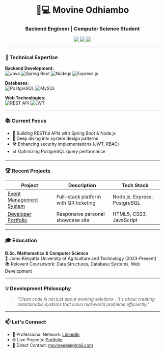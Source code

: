 <h1 align="center">👨💻 Movine Odhiambo</h1>
<h3 align="center">Backend Engineer | Computer Science Student</h3>

<p align="center">
  <a href="https://www.linkedin.com/in/movine-odhiambo-5b4b5935a/">
    <img src="https://img.shields.io/badge/LinkedIn-0077B5?style=for-the-badge&logo=linkedin&logoColor=white">
  </a>
  <a href="https://movine-portfolio.vercel.app/">
    <img src="https://img.shields.io/badge/Portfolio-%23000000.svg?style=for-the-badge&logo=vercel&logoColor=white">
  </a>
  <a href="mailto:movineee@gmail.com">
    <img src="https://img.shields.io/badge/Gmail-D14836?style=for-the-badge&logo=gmail&logoColor=white">
  </a>
</p>

---

### 🚀 Technical Expertise

**Backend Development:**  
![Java](https://img.shields.io/badge/Java-ED8B00?style=flat&logo=openjdk&logoColor=white)
![Spring Boot](https://img.shields.io/badge/Spring_Boot-6DB33F?style=flat&logo=springboot&logoColor=white)
![Node.js](https://img.shields.io/badge/Node.js-43853D?style=flat&logo=nodedotjs&logoColor=white)
![Express.js](https://img.shields.io/badge/Express.js-404D59?style=flat)

**Databases:**  
![PostgreSQL](https://img.shields.io/badge/PostgreSQL-316192?style=flat&logo=postgresql&logoColor=white)
![MySQL](https://img.shields.io/badge/MySQL-005C84?style=flat&logo=mysql&logoColor=white)

**Web Technologies:**  
![REST API](https://img.shields.io/badge/REST_API-FF6C37?style=flat&logo=rest&logoColor=white)
![JWT](https://img.shields.io/badge/JWT-000000?style=flat&logo=jsonwebtokens&logoColor=white)

---

### 📚 Current Focus

- 🔭 Building RESTful APIs with Spring Boot & Node.js
- 🌱 Deep diving into system design patterns
- 🛠️ Enhancing security implementations (JWT, RBAC)
- 📊 Optimizing PostgreSQL query performance

---

### 🏆 Recent Projects

| Project | Description | Tech Stack |
|---------|-------------|------------|
| [Event Management System](https://github.com/Movineo/event-system) | Full-stack platform with QR ticketing | Node.js, Express, PostgreSQL |
| [Developer Portfolio](https://movine-portfolio.vercel.app/) | Responsive personal showcase site | HTML5, CSS3, JavaScript |

---

### 🎓 Education

**B.Sc. Mathematics & Computer Science**  
📍 Jomo Kenyatta University of Agriculture and Technology (2023-Present)  
📚 Relevant Coursework: Data Structures, Database Systems, Web Development

---

### 💡 Development Philosophy

> *"Clean code is not just about working solutions - it's about creating maintainable systems that solve real-world problems efficiently."*

---

### 📫 Let's Connect

- 💼 Professional Network: [LinkedIn](https://www.linkedin.com/in/movine-odhiambo-5b4b5935a/)
- 🌐 Live Projects: [Portfolio](https://movinetr.xyz/)
- 📧 Direct Contact: [movineee@gmail.com](mailto:movineee@gmail.com)


